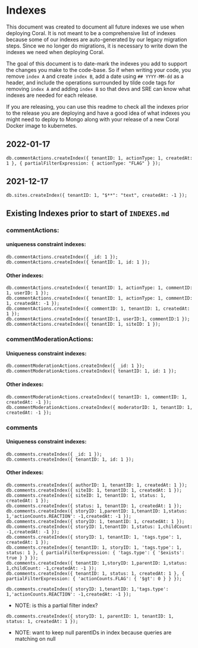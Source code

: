 # Indexes

This document was created to document all future indexes we use when deploying Coral. It is not meant to be a comprehensive list of indexes because some of our indexes are auto-generated by our legacy migration steps. Since we no longer do migrations, it is necessary to write down the indexes we need when deploying Coral.

The goal of this document is to date-mark the indexes you add to support the changes you make to the code-base. So if when writing your code, you remove `index A` and create `index B`, add a date using `## YYYY-MM-dd` as a header, and include the operations surrounded by tilde code tags for removing `index A` and adding `index B` so that devs and SRE can know what indexes are needed for each release.

If you are releasing, you can use this readme to check all the indexes prior to the release you are deploying and have a good idea of what indexes you might need to deploy to Mongo along with your release of a new Coral Docker image to kubernetes.

## 2022-01-17

```
db.commentActions.createIndex({ tenantID: 1, actionType: 1, createdAt: 1 }, { partialFilterExpression: { actionType: "FLAG" } });
```

## 2021-12-17

```
db.sites.createIndex({ tenantID: 1, "$**": "text", createdAt: -1 });
```

## Existing Indexes prior to start of `INDEXES.md`

### commentActions:

#### uniqueness constraint indexes:

```
db.commentActions.createIndex({ _id: 1 }); 
db.commentActions.createIndex({ tenantID: 1, id: 1 });
```

#### Other indexes:
```
db.commentActions.createIndex({ tenantID: 1, actionType: 1, commentID: 1, userID: 1 });
db.commentActions.createIndex({ tenantID: 1, actionType: 1, commentID: 1, createdAt: -1 });
db.commentActions.createIndex({ commentID: 1, tenantID: 1, createdAt: 1 });
db.commentActions.createIndex({ tenantID:1, userID:1, commentID:1 });
db.commentActions.createIndex({ tenantID: 1, siteID: 1 });
```

### commentModerationActions:

#### Uniqueness constraint indexes:

```
db.commentModerationActions.createIndex({ _id: 1 });
db.commentModerationActions.createIndex({ tenantID: 1, id: 1 });
```

#### Other indexes:
```
db.commentModerationActions.createIndex({ tenantID: 1, commentID: 1, createdAt: -1 });
db.commentModerationActions.createIndex({ moderatorID: 1, tenantID: 1, createdAt: -1 });
```

### comments

#### Uniqueness constraint indexes:

```
db.comments.createIndex({ _id: 1 });
db.comments.createIndex({ tenantID: 1, id: 1 });
```

#### Other indexes:
```
db.comments.createIndex({ authorID: 1, tenantID: 1, createdAt: 1 });
db.comments.createIndex({ siteID: 1, tenantID: 1, createdAt: 1 });
db.comments.createIndex({ siteID: 1, tenantID: 1, status: 1, createdAt: 1 });
db.comments.createIndex({ status: 1, tenantID: 1, createdAt: 1 });
db.comments.createIndex({ storyID: 1,parentID: 1,tenantID: 1,status: 1,'actionCounts.REACTION': -1,createdAt: -1 });
db.comments.createIndex({ storyID: 1, tenantID: 1, createdAt: 1 });
db.comments.createIndex({ storyID: 1,tenantID: 1,status: 1,childCount: -1,createdAt: -1 });
db.comments.createIndex({ storyID: 1, tenantID: 1, 'tags.type': 1, createdAt: 1 });
db.comments.createIndex({ tenantID: 1, storyID: 1, 'tags.type': 1, status: 1 }, { partialFilterExpression: { 'tags.type': { '$exists': true } } });
db.comments.createIndex({ tenantID: 1,storyID: 1,parentID: 1,status: 1,childCount: -1,createdAt: -1 });
db.comments.createIndex({ tenantID: 1, status: 1, createdAt: 1 }, { partialFilterExpression: { 'actionCounts.FLAG': { '$gt': 0 } } });
```

```
db.comments.createIndex({ storyID: 1,tenantID: 1,'tags.type': 1,'actionCounts.REACTION': -1,createdAt: -1 });
```
  - NOTE: is this a partial filter index?

```
db.comments.createIndex({ storyID: 1, parentID: 1, tenantID: 1, status: 1, createdAt: 1 });
```
  - NOTE: want to keep null parentIDs in index because queries are matching on null
